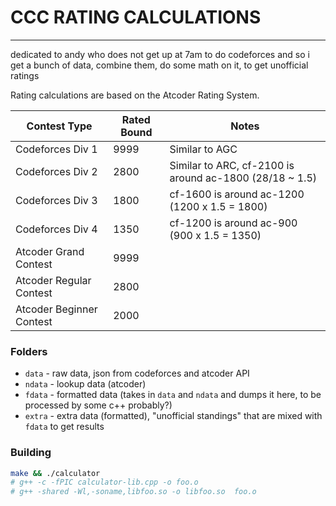 # CCC RATING CALCULATIONS
---
dedicated to andy who does not get up at 7am to do codeforces
and so i get a bunch of data, combine them, do some math on it, to get unofficial ratings

Rating calculations are based on the Atcoder Rating System.

| Contest Type             | Rated Bound | Notes
| ------------------------ | ----------- | ---- |
| Codeforces Div 1         | 9999 | Similar to AGC            |
| Codeforces Div 2         | 2800 | Similar to ARC, cf-2100 is around ac-1800 (28/18 ~ 1.5) |
| Codeforces Div 3         | 1800 | cf-1600 is around ac-1200 (1200 x 1.5 = 1800) |
| Codeforces Div 4         | 1350 | cf-1200 is around ac-900 (900 x 1.5 = 1350) |
| Atcoder Grand Contest    | 9999 | |
| Atcoder Regular Contest  | 2800 | |
| Atcoder Beginner Contest | 2000 | |

### Folders
- `data` - raw data, json from codeforces and atcoder API
- `ndata` - lookup data (atcoder)
- `fdata` - formatted data (takes in `data` and `ndata` and dumps it here, to be processed by some c++ probably?)
- `extra` - extra data (formatted), "unofficial standings" that are mixed with `fdata` to get results

### Building
```sh
make && ./calculator
# g++ -c -fPIC calculator-lib.cpp -o foo.o
# g++ -shared -Wl,-soname,libfoo.so -o libfoo.so  foo.o
```